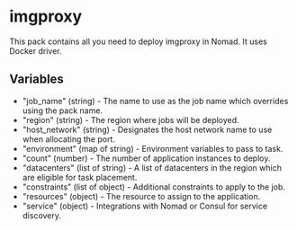 # imgproxy

This pack contains all you need to deploy imgproxy in Nomad. It uses Docker driver.

## Variables

- "job_name" (string) - The name to use as the job name which overrides using the pack name.
- "region" (string) - The region where jobs will be deployed.
- "host_network" (string) - Designates the host network name to use when allocating the port.
- "environment" (map of string) - Environment variables to pass to task.
- "count" (number) - The number of application instances to deploy.
- "datacenters" (list of string) - A list of datacenters in the region which are eligible for task placement.
- "constraints" (list of object) - Additional constraints to apply to the job.
- "resources" (object) - The resource to assign to the application.
- "service" (object) - Integrations with Nomad or Consul for service discovery.
